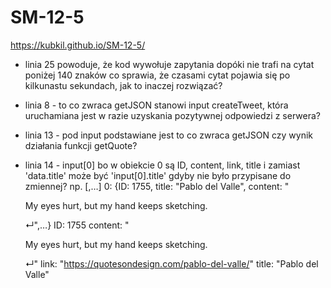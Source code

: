 # SM-12-5
https://kubkil.github.io/SM-12-5/

- linia 25 powoduje, że kod wywołuje zapytania dopóki nie trafi na cytat poniżej 140 znaków co sprawia, że czasami cytat pojawia się po kilkunastu sekundach, jak to inaczej rozwiązać?


- linia 8 - to co zwraca getJSON stanowi input createTweet, która uruchamiana jest w razie uzyskania pozytywnej odpowiedzi z serwera? 
- linia 13 - pod input podstawiane jest to co zwraca getJSON czy wynik działania funkcji getQuote?

- linia 14 - input[0] bo w obiekcie 0 są ID, content, link, title i zamiast 'data.title' może być 'input[0].title' gdyby nie było przypisane do zmiennej? 
np.
[,…]
0: {ID: 1755, title: "Pablo del Valle", content: "<p>My eyes hurt, but my hand keeps sketching.</p>↵",…}
ID: 1755
content: "<p>My eyes hurt, but my hand keeps sketching.</p>↵"
link: "https://quotesondesign.com/pablo-del-valle/"
title: "Pablo del Valle"
